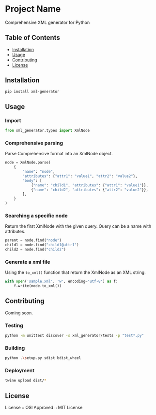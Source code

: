 # Project Name

Comprehensive XML generator for Python

## Table of Contents

- [Installation](#installation)
- [Usage](#usage)
- [Contributing](#contributing)
- [License](#license)

## Installation

```bash
pip install xml-generator
```

## Usage

### Import

```python
from xml_generator.types import XmlNode
```

### Comprehensive parsing

Parse Comprehensive format into an XmlNode object.

```python
node = XmlNode.parse(
    {
        "name": "node",
        "attributes": {"attr1": "value1", "attr2": "value2"},
        "body": [
            {"name": "child1", "attributes": {"attr1": "value1"}},
            {"name": "child2", "attributes": {"attr2": "value2"}},
        ],
    }
)
```

### Searching a specific node

Return the first XmlNode with the given query. Query can be a name with attributes.

```python
parent = node.find("node")
child1 = node.find("child1@attr1")
child2 = node.find("child2")
```

### Generate a xml file

Using the `to_xml()` function that return the XmlNode as an XML string.

```python
with open('sample.xml', 'w', encoding='utf-8') as f:
    f.write(node.to_xml())
```

## Contributing

Coming soon.

### Testing

```bash
python -m unittest discover -s xml_generator/tests -p "test*.py"
```

### Building

```bash
python .\setup.py sdist bdist_wheel
```

### Deployment

```bash
twine upload dist/*
```

## License

License :: OSI Approved :: MIT License
